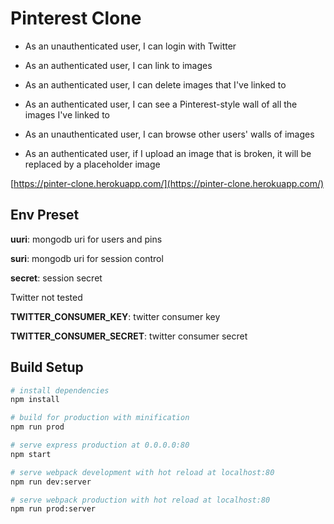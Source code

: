 # Pinterest Clone

- As an unauthenticated user, I can login with Twitter

- As an authenticated user, I can link to images

- As an authenticated user, I can delete images that I've linked to

- As an authenticated user, I can see a Pinterest-style wall of all the images I've linked to

- As an unauthenticated user, I can browse other users' walls of images

- As an authenticated user, if I upload an image that is broken, it will be replaced by a placeholder image

[https://pinter-clone.herokuapp.com/](https://pinter-clone.herokuapp.com/)

## Env Preset

**uuri**: mongodb uri for users and pins

**suri**: mongodb uri for session control

**secret**: session secret

Twitter not tested

**TWITTER_CONSUMER_KEY**: twitter consumer key

**TWITTER_CONSUMER_SECRET**: twitter consumer secret

## Build Setup

``` bash
# install dependencies
npm install

# build for production with minification
npm run prod

# serve express production at 0.0.0.0:80
npm start

# serve webpack development with hot reload at localhost:80
npm run dev:server

# serve webpack production with hot reload at localhost:80
npm run prod:server

```
